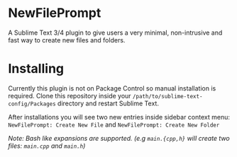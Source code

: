 # NewFilePrompt

A Sublime Text 3/4 plugin to give users a very minimal, non-intrusive and fast way to create new files and folders.

# Installing

Currently this plugin is not on Package Control so manual installation is required. Clone this repository inside your 
`/path/to/sublime-text-config/Packages` directory and restart Sublime Text.

After installations you will see two new entries inside sidebar context menu: `NewFilePrompt: Create New File` and 
`NewFilePrompt: Create New Folder` 

_Note: Bash like expansions are supported. (e.g `main.{cpp,h}` will create two files: `main.cpp` and `main.h`)_